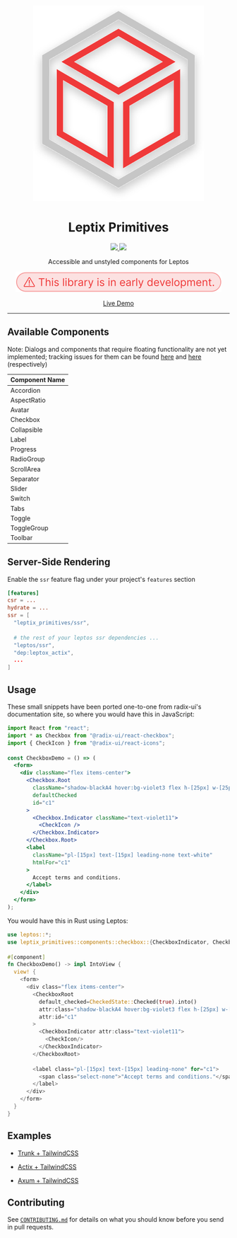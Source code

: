 <p align="center" dir="auto">
    <img src="assets/logo.svg" alt="logo"/>
</p>

<h1 align="center" tabindex="-1" class="heading-element" dir="auto">Leptix Primitives</h1>

<p align="center">
  <a href="https://crates.io/crates/leptix_primitives" _target="blank">
    <img src="https://img.shields.io/crates/v/leptix_primitives"/>
  </a>
  <a href="https://docs.rs/leptix_primitives" _target="blank">
    <img src="https://img.shields.io/docsrs/leptix_primitives/0.1.0"/>
  </a>
</p>

<p align="center">
    Accessible and unstyled components for Leptos
</p>

<p align="center" dir="auto">
    <img src="assets/early_dev.svg" alt="This library is in early development."/>
</p>

<p align="center">
    <a href="https://upbolt.github.io/leptos_primitives">Live Demo</a>
</p>

<hr />

## Available Components

Note: Dialogs and components that require floating functionality are not yet implemented; tracking issues for them can be found [here](https://github.com/leptix/leptix/issues/4) and [here](https://github.com/leptix/leptix/issues/2) (respectively)

| Component Name |
| -------------- |
| Accordion      |
| AspectRatio    |
| Avatar         |
| Checkbox       |
| Collapsible    |
| Label          |
| Progress       |
| RadioGroup     |
| ScrollArea     |
| Separator      |
| Slider         |
| Switch         |
| Tabs           |
| Toggle         |
| ToggleGroup    |
| Toolbar        |

## Server-Side Rendering

Enable the `ssr` feature flag under your project's `features` section

```toml
[features]
csr = ...
hydrate = ...
ssr = [
  "leptix_primitives/ssr",

  # the rest of your leptos ssr dependencies ...
  "leptos/ssr",
  "dep:leptox_actix",
  ...
]
```

## Usage

These small snippets have been ported one-to-one from radix-ui's documentation site, so where you would have this in JavaScript:

```jsx
import React from "react";
import * as Checkbox from "@radix-ui/react-checkbox";
import { CheckIcon } from "@radix-ui/react-icons";

const CheckboxDemo = () => (
  <form>
    <div className="flex items-center">
      <Checkbox.Root
        className="shadow-blackA4 hover:bg-violet3 flex h-[25px] w-[25px] appearance-none items-center justify-center rounded-[4px] bg-white shadow-[0_2px_10px] outline-none focus:shadow-[0_0_0_2px_black]"
        defaultChecked
        id="c1"
      >
        <Checkbox.Indicator className="text-violet11">
          <CheckIcon />
        </Checkbox.Indicator>
      </Checkbox.Root>
      <label
        className="pl-[15px] text-[15px] leading-none text-white"
        htmlFor="c1"
      >
        Accept terms and conditions.
      </label>
    </div>
  </form>
);
```

You would have this in Rust using Leptos:

```rust
use leptos::*;
use leptix_primitives::components::checkbox::{CheckboxIndicator, CheckboxRoot, CheckedState};

#[component]
fn CheckboxDemo() -> impl IntoView {
  view! {
    <form>
      <div class="flex items-center">
        <CheckboxRoot
          default_checked=CheckedState::Checked(true).into()
          attr:class="shadow-blackA4 hover:bg-violet3 flex h-[25px] w-[25px] appearance-none items-center justify-center rounded-[4px] bg-white shadow-[0_2px_10px] outline-none focus:shadow-[0_0_0_2px_black]"
          attr:id="c1"
        >
          <CheckboxIndicator attr:class="text-violet11">
            <CheckIcon/>
          </CheckboxIndicator>
        </CheckboxRoot>

        <label class="pl-[15px] text-[15px] leading-none" for="c1">
          <span class="select-none">"Accept terms and conditions."</span>
        </label>
      </div>
    </form>
  }
}
```

## Examples

- [Trunk + TailwindCSS](https://github.com/leptix/leptix/tree/master/examples/csr-with-tailwind)

- [Actix + TailwindCSS](https://github.com/leptix/leptix/tree/master/examples/ssr-with-actix-tailwind)

- [Axum + TailwindCSS](https://github.com/leptix/leptix/tree/master/examples/ssr-with-axum-tailwind)

## Contributing

See [`CONTRIBUTING.md`](/CONTRIBUTING.md) for details on what you should know before you send in pull requests.
